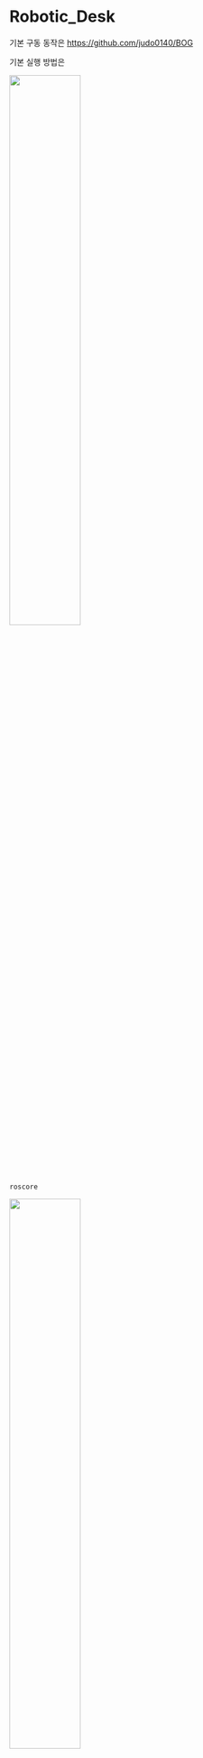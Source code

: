 # Robotic_Desk



기본 구동 동작은 https://github.com/judo0140/BOG

기본 실행 방법은 

<img width="50%" src="https://user-images.githubusercontent.com/105138423/218003982-36a0a52b-4acc-4145-ae84-6f41bbc2168e.png"/>

```
roscore
```

<img width="50%" src="https://user-images.githubusercontent.com/105138423/218003993-cfb0b076-cd54-4123-8dab-7120679eae73.png"/>

```
rosrun [파일명] bog_master.py
```

<img width="50%" src="https://user-images.githubusercontent.com/105138423/218003995-ad6f6340-9537-449f-97f7-02698acdaef5.png"/>

```
rosrun [파일명] bog_guideN.py 파일 실행
```

<img width="50%" src="https://user-images.githubusercontent.com/105138423/218003998-6b9d1746-1e2e-425b-bd05-e18ac0a207b9.png"/>

bog_master.py에서 리니어 모터 구동
